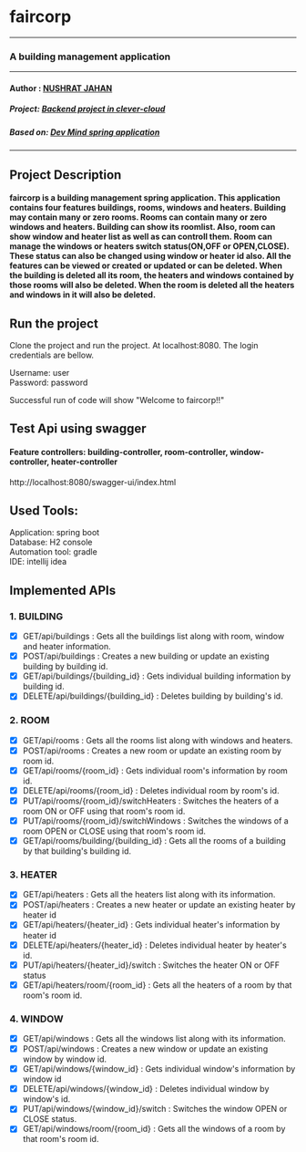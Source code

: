# faircorp
- - - -

### A building management application
- - - -
#### Author : [NUSHRAT JAHAN](https://github.com/Nushrat-Jahan)
##### Project: [Backend project in clever-cloud](http://faircorp-nushrat-jahan.cleverapps.io/)
##### Based on: [Dev Mind spring application](https://dev-mind.fr/formations.html)  

- - - -
## Project Description
#### faircorp is a building management spring application. This application contains four features buildings, rooms, windows and heaters. Building may contain many or zero rooms. Rooms can contain many or zero windows and heaters. Building can show its roomlist. Also, room can show window and heater list as well as can controll them. Room can manage the windows or heaters switch status(ON,OFF or OPEN,CLOSE). These status can also be changed using window or heater id also. All the features can be viewed or created or updated or can be deleted. When the building is deleted all its room, the heaters and windows contained by those rooms will also be deleted. When the room is deleted all the heaters and windows in it will also be deleted.

## Run the project
Clone the project and run the project. At localhost:8080. The login credentials are bellow.

Username: user</br>
Password: password

Successful run of code will show "Welcome to faircorp!!"

## Test Api using swagger 
#### Feature controllers: building-controller, room-controller, window-controller, heater-controller
http://localhost:8080/swagger-ui/index.html

## Used Tools:
Application: spring boot </br>
Database: H2 console</br>
Automation tool: gradle</br> 
IDE: intellij idea</br>

## Implemented APIs
### 1. BUILDING
   -[x] GET/api/buildings : Gets all the buildings list along with room, window and heater information.
   -[x] POST/api/buildings : Creates a new building or update an existing building by building id.
   -[x] GET/api/buildings/{building_id} : Gets individual building information by building id.
   -[x] DELETE/api/buildings/{building_id} : Deletes building by building's id.

### 2. ROOM
   -[x] GET/api/rooms : Gets all the rooms list along with windows and heaters.
   -[x] POST/api/rooms : Creates a new room or update an existing room by room id.
   -[x] GET/api/rooms/{room_id} : Gets individual room's information by room id.
   -[x] DELETE/api/rooms/{room_id} : Deletes individual room by room's id.
   -[x] PUT/api/rooms/{room_id}/switchHeaters : Switches the heaters of a room ON or OFF using that room's room id. 
   -[x] PUT/api/rooms/{room_id}/switchWindows : Switches the windows of a room OPEN or CLOSE using that room's room id.
   -[x] GET/api/rooms/building/{building_id} : Gets all the rooms of a building by that building's building id.

### 3. HEATER
   -[x] GET/api/heaters : Gets all the heaters list along with its information.
   -[x] POST/api/heaters : Creates a new heater or update an existing heater by heater id
   -[x] GET/api/heaters/{heater_id} : Gets individual heater's information by heater id
   -[x] DELETE/api/heaters/{heater_id} : Deletes individual heater by heater's id.
   -[x] PUT/api/heaters/{heater_id}/switch : Switches the heater ON or OFF status
   -[x] GET/api/heaters/room/{room_id} : Gets all the heaters of a room by that room's room id.

### 4. WINDOW
   -[x] GET/api/windows : Gets all the windows list along with its information.
   -[x] POST/api/windows : Creates a new window or update an existing window by window id.
   -[x] GET/api/windows/{window_id} : Gets individual window's information by window id
   -[x] DELETE/api/windows/{window_id} : Deletes individual window by window's id.
   -[x] PUT/api/windows/{window_id}/switch : Switches the window OPEN or CLOSE status.
   -[x] GET/api/windows/room/{room_id} : Gets all the windows of a room by that room's room id.